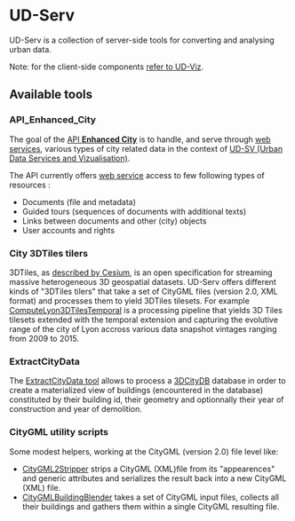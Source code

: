 # UD-Serv

UD-Serv is a collection of server-side tools for converting and analysing urban data.

Note: for the client-side components [refer to UD-Viz](https://github.com/VCityTeam/UD-Viz/).

## Available tools

### API_Enhanced_City
The goal of the 
[API **Enhanced City**](https://github.com/MEPP-team/UD-Serv/blob/master/API_Enhanced_City) 
is to handle, and serve through [web services](https://en.wikipedia.org/wiki/Web_service), 
various types of city related data in the context of 
[UD-SV (Urban Data Services and Vizualisation)](https://github.com/VCityTeam/UD-SV). 

The API currently offers [web service](https://en.wikipedia.org/wiki/Web_service) 
access to few following types of resources :
- Documents (file and metadata)
- Guided tours (sequences of documents with additional texts)
- Links between documents and other (city) objects
- User accounts and rights

### City 3DTiles tilers
3DTiles, as 
[described by Cesium](https://cesium.com/blog/2015/08/10/introducing-3d-tiles/), 
is an open specification for streaming massive heterogeneous 3D 
geospatial datasets. 
UD-Serv offers different kinds of "3DTiles tilers" that take a set of 
CityGML files (version 2.0, XML format) and processes them to yield
3DTiles tilesets. 
For example
[ComputeLyon3DTilesTemporal](https://github.com/VCityTeam/UD-Reproducibility/tree/master/Computations/ComputeLyon3DTilesTemporal)
is a processing pipeline that yields 3D Tiles tilesets extended 
with the temporal extension and capturing the evolutive range of 
the city of Lyon accross various data snapshot vintages ranging 
from 2009 to 2015.

### ExtractCityData
The [ExtractCityData tool](ExtractCityData) allows to process a 
[3DCityDB](https://www.3dcitydb.org/3dcitydb/3dcitydbhomepage/)
database in order to create a materialized view of buildings (encountered in
the database) constituted by their building id, their geometry and optionnally
their year of construction and year of demolition.

### CityGML utility scripts
Some modest helpers, working at the CityGML (version 2.0) file level like: 
 - [CityGML2Stripper](Utils/CityGML2Stripper/) strips a CityGML (XML)file from
   its "appearences" and generic attributes and serializes the result back
   into a new CityGML (XML) file.
 - [CityGMLBuildingBlender](Utils/CityGMLBuildingBlender/) takes a set 
   of CityGML input files, collects all their buildings and gathers them
   within a single CityGML resulting file.

